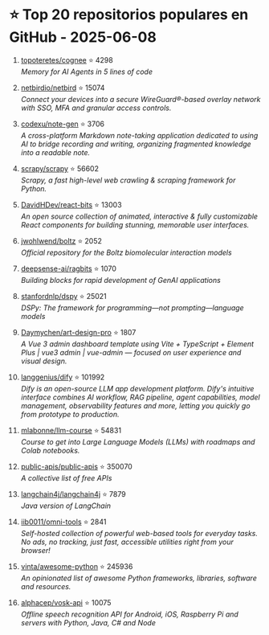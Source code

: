 # ⭐ Top 20 repositorios populares en GitHub - 2025-06-08

1. [topoteretes/cognee](https://github.com/topoteretes/cognee) ⭐ 4298  
   _Memory for AI Agents in 5 lines of code_

2. [netbirdio/netbird](https://github.com/netbirdio/netbird) ⭐ 15074  
   _Connect your devices into a secure WireGuard®-based overlay network with SSO, MFA and granular access controls._

3. [codexu/note-gen](https://github.com/codexu/note-gen) ⭐ 3706  
   _A cross-platform Markdown note-taking application dedicated to using AI to bridge recording and writing, organizing fragmented knowledge into a readable note._

4. [scrapy/scrapy](https://github.com/scrapy/scrapy) ⭐ 56602  
   _Scrapy, a fast high-level web crawling & scraping framework for Python._

5. [DavidHDev/react-bits](https://github.com/DavidHDev/react-bits) ⭐ 13003  
   _An open source collection of animated, interactive & fully customizable React components for building stunning, memorable user interfaces._

6. [jwohlwend/boltz](https://github.com/jwohlwend/boltz) ⭐ 2052  
   _Official repository for the Boltz biomolecular interaction models_

7. [deepsense-ai/ragbits](https://github.com/deepsense-ai/ragbits) ⭐ 1070  
   _Building blocks for rapid development of GenAI applications_

8. [stanfordnlp/dspy](https://github.com/stanfordnlp/dspy) ⭐ 25021  
   _DSPy: The framework for programming—not prompting—language models_

9. [Daymychen/art-design-pro](https://github.com/Daymychen/art-design-pro) ⭐ 1807  
   _A Vue 3 admin dashboard template using Vite + TypeScript + Element Plus | vue3 admin | vue-admin — focused on user experience and visual design._

10. [langgenius/dify](https://github.com/langgenius/dify) ⭐ 101992  
   _Dify is an open-source LLM app development platform. Dify's intuitive interface combines AI workflow, RAG pipeline, agent capabilities, model management, observability features and more, letting you quickly go from prototype to production._

11. [mlabonne/llm-course](https://github.com/mlabonne/llm-course) ⭐ 54831  
   _Course to get into Large Language Models (LLMs) with roadmaps and Colab notebooks._

12. [public-apis/public-apis](https://github.com/public-apis/public-apis) ⭐ 350070  
   _A collective list of free APIs_

13. [langchain4j/langchain4j](https://github.com/langchain4j/langchain4j) ⭐ 7879  
   _Java version of LangChain_

14. [iib0011/omni-tools](https://github.com/iib0011/omni-tools) ⭐ 2841  
   _Self-hosted collection of powerful web-based tools for everyday tasks. No ads, no tracking, just fast, accessible utilities right from your browser!_

15. [vinta/awesome-python](https://github.com/vinta/awesome-python) ⭐ 245936  
   _An opinionated list of awesome Python frameworks, libraries, software and resources._

16. [alphacep/vosk-api](https://github.com/alphacep/vosk-api) ⭐ 10075  
   _Offline speech recognition API for Android, iOS, Raspberry Pi and servers with Python, Java, C# and Node_


<!-- Última actualización: 2025-06-08T08:04:56.835333 UTC -->